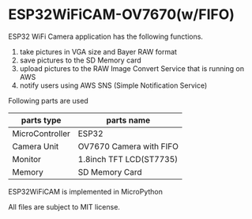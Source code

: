 # ESP32WiFiCAM-OV7670(w/FIFO)
ESP32 WiFi Camera application has the following functions.

1. take pictures in VGA size and Bayer RAW format 
1. save pictures to the SD Memory card
1. upload pictures to the RAW Image Convert Service that is running on AWS
1. notify users using AWS SNS (Simple Notification Service)

Following parts are used

|parts type|parts name|
----|---- 
|MicroController|ESP32|
|Camera Unit|OV7670 Camera with FIFO|
|Monitor|1.8inch TFT LCD(ST7735)|
|Memory|SD Memory Card|

ESP32WiFiCAM is implemented in MicroPython

All files are subject to MIT license.
